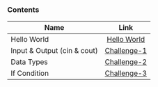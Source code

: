 ### Contents

| Name        | Link           | 
| ------------- |:-------------:| 
| Hello World | [Hello World](https://github.com/kevsersrca/Hackerrank-cpp-challanges/tree/master/Hello-World)    |  
| Input & Output (cin & cout)     | [Challenge-1](https://github.com/kevsersrca/Hackerrank-cpp-challanges/tree/master/Challenge-1) | 
| Data Types      | [Challenge-2](https://github.com/kevsersrca/Hackerrank-cpp-challanges/tree/master/Challenge-2)      |  
| If Condition | [Challenge-3](https://github.com/kevsersrca/Hackerrank-cpp-challanges/tree/master/Challenge-3)    |  

